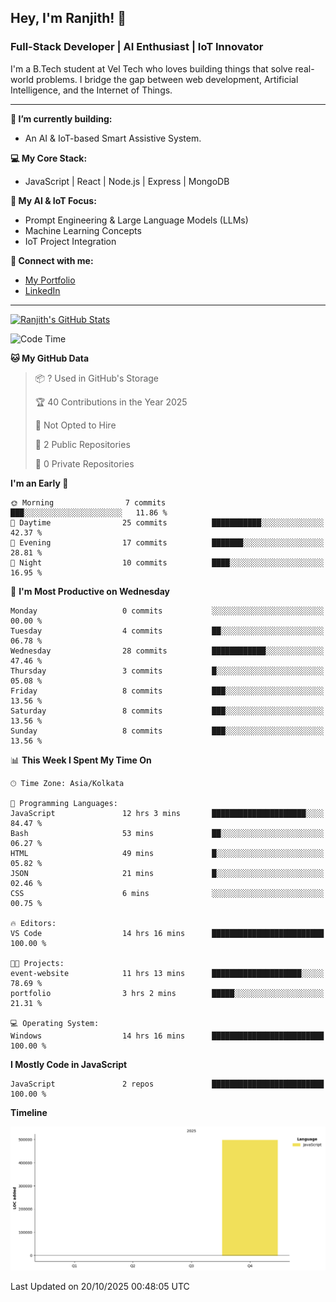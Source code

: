 ## Hey, I'm Ranjith! 👋

### Full-Stack Developer | AI Enthusiast | IoT Innovator

I'm a B.Tech student at Vel Tech who loves building things that solve real-world problems. I bridge the gap between web development, Artificial Intelligence, and the Internet of Things.

---

**🔭 I’m currently building:**
* An AI & IoT-based Smart Assistive System.

**💻 My Core Stack:**
* JavaScript | React | Node.js | Express | MongoDB

**🤖 My AI & IoT Focus:**
* Prompt Engineering & Large Language Models (LLMs)
* Machine Learning Concepts
* IoT Project Integration

**🔗 Connect with me:**
* [My Portfolio](https://ranjith-portfolio-2123f.web.app/)
* [LinkedIn](https://www.linkedin.com/in/ranjith-j-835ab0343/)

---
[![Ranjith's GitHub Stats](https://github-readme-stats.vercel.app/api?username=Ranjikutti&show_icons=true&theme=tokyonight&hide_border=true&count_private=true)](https://github.com/Ranjikutti)

<!--START_SECTION:waka-->
![Code Time](http://img.shields.io/badge/Code%20Time-14%20hrs%2016%20mins-blue)

**🐱 My GitHub Data** 

> 📦 ? Used in GitHub's Storage 
 > 
> 🏆 40 Contributions in the Year 2025
 > 
> 🚫 Not Opted to Hire
 > 
> 📜 2 Public Repositories 
 > 
> 🔑 0 Private Repositories 
 > 
**I'm an Early 🐤** 

```text
🌞 Morning                7 commits           ███░░░░░░░░░░░░░░░░░░░░░░   11.86 % 
🌆 Daytime                25 commits          ███████████░░░░░░░░░░░░░░   42.37 % 
🌃 Evening                17 commits          ███████░░░░░░░░░░░░░░░░░░   28.81 % 
🌙 Night                  10 commits          ████░░░░░░░░░░░░░░░░░░░░░   16.95 % 
```
📅 **I'm Most Productive on Wednesday** 

```text
Monday                   0 commits           ░░░░░░░░░░░░░░░░░░░░░░░░░   00.00 % 
Tuesday                  4 commits           ██░░░░░░░░░░░░░░░░░░░░░░░   06.78 % 
Wednesday                28 commits          ████████████░░░░░░░░░░░░░   47.46 % 
Thursday                 3 commits           █░░░░░░░░░░░░░░░░░░░░░░░░   05.08 % 
Friday                   8 commits           ███░░░░░░░░░░░░░░░░░░░░░░   13.56 % 
Saturday                 8 commits           ███░░░░░░░░░░░░░░░░░░░░░░   13.56 % 
Sunday                   8 commits           ███░░░░░░░░░░░░░░░░░░░░░░   13.56 % 
```


📊 **This Week I Spent My Time On** 

```text
🕑︎ Time Zone: Asia/Kolkata

💬 Programming Languages: 
JavaScript               12 hrs 3 mins       █████████████████████░░░░   84.47 % 
Bash                     53 mins             ██░░░░░░░░░░░░░░░░░░░░░░░   06.27 % 
HTML                     49 mins             █░░░░░░░░░░░░░░░░░░░░░░░░   05.82 % 
JSON                     21 mins             █░░░░░░░░░░░░░░░░░░░░░░░░   02.46 % 
CSS                      6 mins              ░░░░░░░░░░░░░░░░░░░░░░░░░   00.75 % 

🔥 Editors: 
VS Code                  14 hrs 16 mins      █████████████████████████   100.00 % 

🐱‍💻 Projects: 
event-website            11 hrs 13 mins      ████████████████████░░░░░   78.69 % 
portfolio                3 hrs 2 mins        █████░░░░░░░░░░░░░░░░░░░░   21.31 % 

💻 Operating System: 
Windows                  14 hrs 16 mins      █████████████████████████   100.00 % 
```

**I Mostly Code in JavaScript** 

```text
JavaScript               2 repos             █████████████████████████   100.00 % 
```



**Timeline**

![Lines of Code chart](https://raw.githubusercontent.com/Ranjikutti/Ranjikutti/main/assets/bar_graph.png)


 Last Updated on 20/10/2025 00:48:05 UTC
<!--END_SECTION:waka-->
